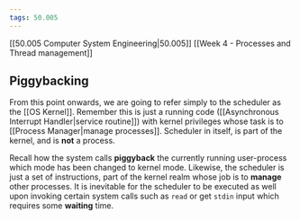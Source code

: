 ```yaml
---
tags: 50.005
---
```

[[50.005 Computer System Engineering|50.005]]
[[Week 4 - Processes and Thread management]]

## Piggybacking
From this point onwards, we are going to refer simply to the scheduler as the [[OS Kernel]]. Remember this is just a running code ([[Asynchronous Interrupt Handler|service routine]]) with kernel privileges whose task is to [[Process Manager|manage processes]]. Scheduler in itself, is part of the kernel, and is **not** a process.

Recall how the system calls **piggyback** the currently running user-process which mode has been changed to kernel mode. Likewise, the scheduler is just a set of instructions, part of the kernel realm whose job is to **manage** other processes. It is inevitable for the scheduler to be executed as well upon invoking certain system calls such as `read` or get `stdin` input which requires some **waiting** time.

